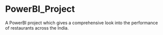 # PowerBI_Project
A PowerBI project which gives a comprehensive look into the performance of restaurants across the India.
